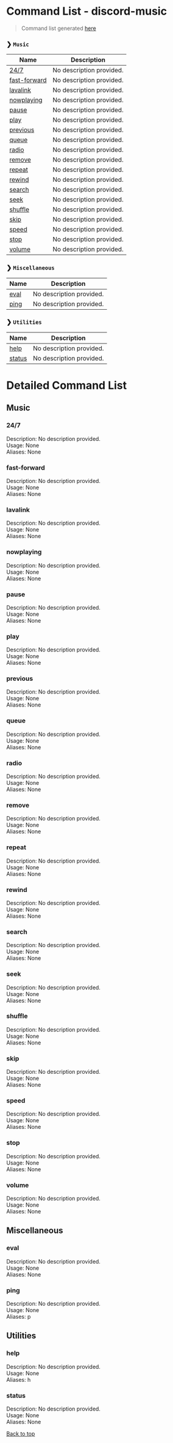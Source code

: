 # Command List - discord-music  
> Command list generated [here](https://github.com/Nekoyasui/discord-music/blob/sensei/src/scripts/docs.js)


### ❯ `Music`
| Name | Description |
| ---- | ----------- |
| [24/7](https://github.com/NekoYasui/discord-music/blob/sensei/docs/commands.md#24/7) | No description provided. |
| [fast-forward](https://github.com/NekoYasui/discord-music/blob/sensei/docs/commands.md#fast-forward) | No description provided. |
| [lavalink](https://github.com/NekoYasui/discord-music/blob/sensei/docs/commands.md#lavalink) | No description provided. |
| [nowplaying](https://github.com/NekoYasui/discord-music/blob/sensei/docs/commands.md#nowplaying) | No description provided. |
| [pause](https://github.com/NekoYasui/discord-music/blob/sensei/docs/commands.md#pause) | No description provided. |
| [play](https://github.com/NekoYasui/discord-music/blob/sensei/docs/commands.md#play) | No description provided. |
| [previous](https://github.com/NekoYasui/discord-music/blob/sensei/docs/commands.md#previous) | No description provided. |
| [queue](https://github.com/NekoYasui/discord-music/blob/sensei/docs/commands.md#queue) | No description provided. |
| [radio](https://github.com/NekoYasui/discord-music/blob/sensei/docs/commands.md#radio) | No description provided. |
| [remove](https://github.com/NekoYasui/discord-music/blob/sensei/docs/commands.md#remove) | No description provided. |
| [repeat](https://github.com/NekoYasui/discord-music/blob/sensei/docs/commands.md#repeat) | No description provided. |
| [rewind](https://github.com/NekoYasui/discord-music/blob/sensei/docs/commands.md#rewind) | No description provided. |
| [search](https://github.com/NekoYasui/discord-music/blob/sensei/docs/commands.md#search) | No description provided. |
| [seek](https://github.com/NekoYasui/discord-music/blob/sensei/docs/commands.md#seek) | No description provided. |
| [shuffle](https://github.com/NekoYasui/discord-music/blob/sensei/docs/commands.md#shuffle) | No description provided. |
| [skip](https://github.com/NekoYasui/discord-music/blob/sensei/docs/commands.md#skip) | No description provided. |
| [speed](https://github.com/NekoYasui/discord-music/blob/sensei/docs/commands.md#speed) | No description provided. |
| [stop](https://github.com/NekoYasui/discord-music/blob/sensei/docs/commands.md#stop) | No description provided. |
| [volume](https://github.com/NekoYasui/discord-music/blob/sensei/docs/commands.md#volume) | No description provided. |

### ❯ `Miscellaneous`
| Name | Description |
| ---- | ----------- |
| [eval](https://github.com/NekoYasui/discord-music/blob/sensei/docs/commands.md#eval) | No description provided. |
| [ping](https://github.com/NekoYasui/discord-music/blob/sensei/docs/commands.md#ping) | No description provided. |

### ❯ `Utilities`
| Name | Description |
| ---- | ----------- |
| [help](https://github.com/NekoYasui/discord-music/blob/sensei/docs/commands.md#help) | No description provided. |
| [status](https://github.com/NekoYasui/discord-music/blob/sensei/docs/commands.md#status) | No description provided. |\

# Detailed Command List


## Music
### 24/7
Description: No description provided.\
Usage: None\
Aliases: None

### fast-forward
Description: No description provided.\
Usage: None\
Aliases: None

### lavalink
Description: No description provided.\
Usage: None\
Aliases: None

### nowplaying
Description: No description provided.\
Usage: None\
Aliases: None

### pause
Description: No description provided.\
Usage: None\
Aliases: None

### play
Description: No description provided.\
Usage: None\
Aliases: None

### previous
Description: No description provided.\
Usage: None\
Aliases: None

### queue
Description: No description provided.\
Usage: None\
Aliases: None

### radio
Description: No description provided.\
Usage: None\
Aliases: None

### remove
Description: No description provided.\
Usage: None\
Aliases: None

### repeat
Description: No description provided.\
Usage: None\
Aliases: None

### rewind
Description: No description provided.\
Usage: None\
Aliases: None

### search
Description: No description provided.\
Usage: None\
Aliases: None

### seek
Description: No description provided.\
Usage: None\
Aliases: None

### shuffle
Description: No description provided.\
Usage: None\
Aliases: None

### skip
Description: No description provided.\
Usage: None\
Aliases: None

### speed
Description: No description provided.\
Usage: None\
Aliases: None

### stop
Description: No description provided.\
Usage: None\
Aliases: None

### volume
Description: No description provided.\
Usage: None\
Aliases: None

## Miscellaneous
### eval
Description: No description provided.\
Usage: None\
Aliases: None

### ping
Description: No description provided.\
Usage: None\
Aliases: p

## Utilities
### help
Description: No description provided.\
Usage: None\
Aliases: h

### status
Description: No description provided.\
Usage: None\
Aliases: None


[Back to top](https://github.com/NekoYasui/discord-music/blob/sensei/docs/commands.md#command-list---discord-music)